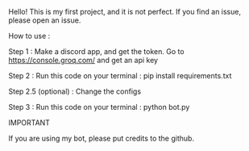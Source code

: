 Hello! This is my first project, and it is not perfect. If you find an issue, please open an issue.

How to use :

Step 1 :
Make a discord app, and get the token.
Go to https://console.groq.com/ and get an api key

Step 2 :
Run this code on your terminal :
pip install requirements.txt

Step 2.5 (optional) :
Change the configs

Step 3 :
Run this code on your terminal : python bot.py







IMPORTANT

If you are using my bot, please put credits to the github.
